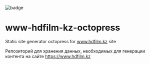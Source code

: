 ![badge](https://github.com/Nurmukhamed/www-hdfilm-kz/workflows/github%20pages/badge.svg)

# www-hdfilm-kz-octopress
Static site generator octopress for www.hdfilm.kz site

Репозиторий для хранения данных, необходимых для генерации контента на сайте https://www.hdfilm.kz
